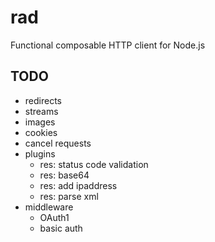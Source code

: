 # rad

Functional composable HTTP client for Node.js

## TODO

-   redirects
-   streams
-   images
-   cookies
-   cancel requests
-   plugins
    -   res: status code validation
    -   res: base64
    -   res: add ipaddress
    -   res: parse xml
-   middleware
    -   OAuth1
    -   basic auth
